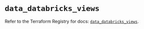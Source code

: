 # `data_databricks_views`

Refer to the Terraform Registry for docs: [`data_databricks_views`](https://registry.terraform.io/providers/databricks/databricks/1.84.0/docs/data-sources/views).
